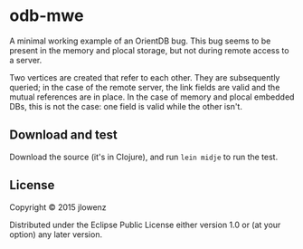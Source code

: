 # odb-mwe

A minimal working example of an OrientDB bug. This bug seems to be present in the memory and plocal storage, but not during remote access to a server. 

Two vertices are created that refer to each other. They are subsequently queried; in the case of the remote server, the link fields are valid and the mutual references are in place. In the case of memory and plocal embedded DBs, this is not the case: one field is valid while the other isn't. 

## Download and test

Download the source (it's in Clojure), and run `lein midje` to run the test. 

## License

Copyright © 2015 jlowenz

Distributed under the Eclipse Public License either version 1.0 or (at
your option) any later version.
